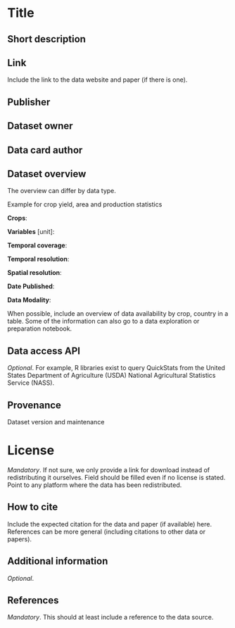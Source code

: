 # Title

## Short description

## Link
Include the link to the data website and paper (if there is one).

## Publisher

## Dataset owner

## Data card author

## Dataset overview
The overview can differ by data type.

Example for crop yield, area and production statistics

**Crops**:

**Variables** [unit]:

**Temporal coverage**:

**Temporal resolution**:

**Spatial resolution**:

**Date Published**:

**Data Modality**:

When possible, include an overview of data availability by crop, country in a table. Some of the information can also go to a data exploration or preparation notebook.

## Data access API
*Optional*. For example, R libraries exist to query QuickStats from the United States Department of Agriculture (USDA) National Agricultural Statistics Service (NASS).

## Provenance 
Dataset version and maintenance

# License 
*Mandatory*. If not sure, we only provide a link for download instead of redistributing it ourselves. Field should be filled even if no license is stated. Point to any platform where the data has been redistributed.

## How to cite
Include the expected citation for the data and paper (if available) here. References can be more general (including citations to other data or papers).

## Additional information
*Optional*.

## References
*Mandatory*. This should at least include a reference to the data source.
